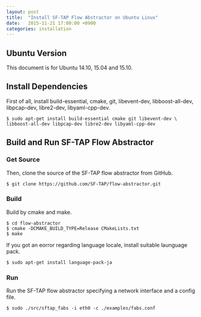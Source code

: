 ```yaml
---
layout: post
title:  "Install SF-TAP Flow Abstractor on Ubuntu Linux"
date:   2015-11-21 17:00:00 +0900
categories: installation
---
```

## Ubuntu Version

This document is for Ubuntu 14.10, 15.04 and 15.10.

## Install Dependencies

First of all, install build-essential, cmake, git, libevent-dev, libboost-all-dev, libpcap-dev, libre2-dev, libyaml-cpp-dev.

    $ sudo apt-get install build-essential cmake git libevent-dev \
    libboost-all-dev libpcap-dev libre2-dev libyaml-cpp-dev

## Build and Run SF-TAP Flow Abstractor

### Get Source

Then, clone the source of the SF-TAP flow abstractor from GitHub.

    $ git clone https://github.com/SF-TAP/flow-abstractor.git

### Build

Build by cmake and make.

    $ cd flow-abstractor
    $ cmake -DCMAKE_BUILD_TYPE=Release CMakeLists.txt
    $ make

If you got an eorror regarding language locale, install suitable launguage pack.

    $ sudo apt-get install language-pack-ja

### Run

Run the SF-TAP flow abstractor specifying a network interface and a config file.

    $ sudo ./src/sftap_fabs -i eth0 -c ./examples/fabs.conf
